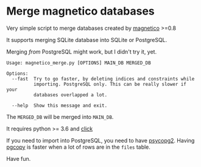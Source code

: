 Merge magnetico databases
=========================

Very simple script to merge databases created by [magnetico](https://github.com/boramalper/magnetico) >=0.8

It supports merging SQLite database into SQLite or PostgreSQL.

Merging *from* PostgreSQL might work, but I didn't try it, yet.

```
Usage: magnetico_merge.py [OPTIONS] MAIN_DB MERGED_DB

Options:
  --fast  Try to go faster, by deleting indices and constraints while
          importing. PostgreSQL only. This can be really slower if your
          databases overlapped a lot.

  --help  Show this message and exit.
```

The `MERGED_DB` will be merged into `MAIN_DB`.

It requires python >= 3.6 and [click](https://click.palletsprojects.com/en/7.x/)

If you need to import into PostgreSQL, you need to have [psycopg2](https://www.psycopg.org/). Having [pgcopy](https://github.com/altaurog/pgcopy) is faster when a lot of rows are in the `files` table.

Have fun.
